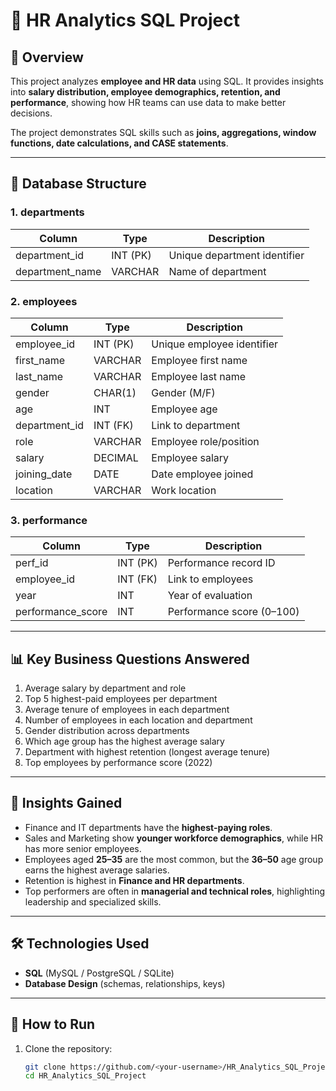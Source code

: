 # 👔 HR Analytics SQL Project  

## 📌 Overview  
This project analyzes **employee and HR data** using SQL. It provides insights into **salary distribution, employee demographics, retention, and performance**, showing how HR teams can use data to make better decisions.  

The project demonstrates SQL skills such as **joins, aggregations, window functions, date calculations, and CASE statements**.  

---

## 📂 Database Structure  

### 1. **departments**  
| Column          | Type      | Description                  |  
|-----------------|-----------|------------------------------|  
| department_id   | INT (PK)  | Unique department identifier |  
| department_name | VARCHAR   | Name of department           |  

### 2. **employees**  
| Column        | Type         | Description                  |  
|---------------|--------------|------------------------------|  
| employee_id   | INT (PK)     | Unique employee identifier   |  
| first_name    | VARCHAR      | Employee first name          |  
| last_name     | VARCHAR      | Employee last name           |  
| gender        | CHAR(1)      | Gender (M/F)                 |  
| age           | INT          | Employee age                 |  
| department_id | INT (FK)     | Link to department           |  
| role          | VARCHAR      | Employee role/position       |  
| salary        | DECIMAL      | Employee salary              |  
| joining_date  | DATE         | Date employee joined         |  
| location      | VARCHAR      | Work location                |  

### 3. **performance**  
| Column            | Type      | Description                 |  
|-------------------|-----------|-----------------------------|  
| perf_id           | INT (PK)  | Performance record ID       |  
| employee_id       | INT (FK)  | Link to employees           |  
| year              | INT       | Year of evaluation          |  
| performance_score | INT       | Performance score (0–100)   |  

---

## 📊 Key Business Questions Answered  

1. Average salary by department and role  
2. Top 5 highest-paid employees per department  
3. Average tenure of employees in each department  
4. Number of employees in each location and department  
5. Gender distribution across departments  
6. Which age group has the highest average salary  
7. Department with highest retention (longest average tenure)  
8. Top employees by performance score (2022)  

---

## 🔹 Insights Gained  
- Finance and IT departments have the **highest-paying roles**.  
- Sales and Marketing show **younger workforce demographics**, while HR has more senior employees.  
- Employees aged **25–35** are the most common, but the **36–50** age group earns the highest average salaries.  
- Retention is highest in **Finance and HR departments**.  
- Top performers are often in **managerial and technical roles**, highlighting leadership and specialized skills.  

---

## 🛠️ Technologies Used  
- **SQL** (MySQL / PostgreSQL / SQLite)  
- **Database Design** (schemas, relationships, keys)  

---

## 🚀 How to Run  

1. Clone the repository:  
   ```bash
   git clone https://github.com/<your-username>/HR_Analytics_SQL_Project.git
   cd HR_Analytics_SQL_Project
